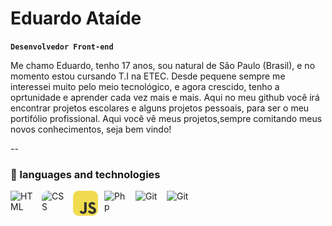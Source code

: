 # Eduardo Ataíde

**`Desenvolvedor Front-end`**

Me chamo Eduardo, tenho 17 anos, sou natural de São Paulo (Brasil), e no momento estou cursando T.I na ETEC. Desde pequene sempre me interessei muito pelo meio tecnológico, e agora crescido, tenho a oprtunidade e aprender cada vez mais e mais. Aqui no meu github você irá encontrar projetos escolares e alguns projetos pessoais, para ser o meu portifólio profissional.
Aqui você vê meus projetos,sempre comitando meus novos conhecimentos, seja bem vindo!

--

### 🤖 languages ​​and technologies


<img 
    align="left" 
    alt="HTML" 
    title="HTML"
    width="40px"
    style="padding-right: 10px;" 
    src="https://cdn-icons-png.flaticon.com/512/3291/3291670.png" 
/>

<img 
    align="left" 
    alt="CSS"
    title="CSS" 
    width="40px" 
    style="padding-right: 10px; border-radius: 10px" 
    src="https://upload.wikimedia.org/wikipedia/commons/thumb/a/ab/Official_CSS_Logo.svg/2048px-Official_CSS_Logo.svg.png"
/>
<img 
    align="left" 
    alt="JavaScript" 
    title="JavaScript"
    width="40px" 
    style="padding-right: 10px;" 
    src="https://raw.githubusercontent.com/tandpfun/skill-icons/65dea6c4eaca7da319e552c09f4cf5a9a8dab2c8/icons/JavaScript.svg" 
/>
<img 
    align="left" 
    alt="Php"
    title="Php"
    width="40px" 
    style="padding-right: 10px;" 
    src="https://static-00.iconduck.com/assets.00/php-icon-256x256-oq5bc0bt.png" 
/>
<img 
    align="left" 
    alt="Git"
    title="Git" 
    width="40px" 
    style="padding-right: 10px;" 
    src="https://miro.medium.com/v2/resize:fit:383/1*co_1qORNdM0PI1nvCp7Iig.png" 
/>

<img 
    align="left" 
    alt="Git"
    title="Git" 
    width="40px" 
    style="padding-right: 10px;" 
    src="https://cdn.worldvectorlogo.com/logos/github-icon-2.svg" 
/>

<br clear="left"/>
